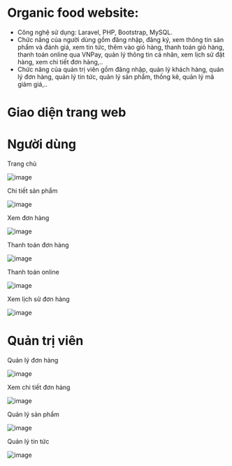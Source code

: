 # Organic food website:
- Công nghệ sử dụng: Laravel, PHP, Bootstrap, MySQL.
- Chức năng của người dùng gồm đăng nhập, đăng ký, xem thông tin sản phẩm và đánh giá, xem tin tức, thêm vào giỏ hàng, thanh toán giỏ hàng, thanh toán online qua VNPay, quản lý thông tin cá nhân, xem lịch sử đặt hàng, xem chi tiết đơn hàng,..
- Chức năng của quản trị viên gồm đăng nhập, quản lý khách hàng, quản lý đơn hàng, quản lý tin tức, quản lý sản phẩm, thống kê, quản lý mã giảm giá,..
# Giao diện trang web
# Người dùng
Trang chủ

![image](https://github.com/tlthang281201/organic_shop/assets/142721732/efef29e0-3154-4524-9121-fb2b149bccb9)

Chi tiết sản phẩm

![image](https://github.com/tlthang281201/organic_shop/assets/142721732/3e2743cd-608a-4cbf-afbe-c9e85626cd87)

Xem đơn hàng

![image](https://github.com/tlthang281201/organic_shop/assets/142721732/ab1fa99c-afd0-4055-a9cf-d31ab015a090)

Thanh toán đơn hàng

![image](https://github.com/tlthang281201/organic_shop/assets/142721732/670187de-9c1e-48df-a7db-45d3ba25cbf0)

Thanh toán online

![image](https://github.com/tlthang281201/organic_shop/assets/142721732/88125ac7-59f7-479f-a0e9-5def9f910c92)

Xem lịch sử đơn hàng

![image](https://github.com/tlthang281201/organic_shop/assets/142721732/0d369507-7412-4fd1-a8b5-4be4605b4dd6)

# Quản trị viên

Quản lý đơn hàng

![image](https://github.com/tlthang281201/organic_shop/assets/142721732/bfe3b21d-e2d8-49ab-9c5b-1fa918eef78e)

Xem chi tiết đơn hàng 

![image](https://github.com/tlthang281201/organic_shop/assets/142721732/7adfab8c-bec5-41c3-8f91-e4787106606b)


Quản lý sản phẩm

![image](https://github.com/tlthang281201/organic_shop/assets/142721732/5fe0c7d8-314a-4196-a8b2-b8ece5134b45)

Quản lý tin tức

![image](https://github.com/tlthang281201/organic_shop/assets/142721732/96af1028-ba60-40d4-bb93-d97b09b234fa)





